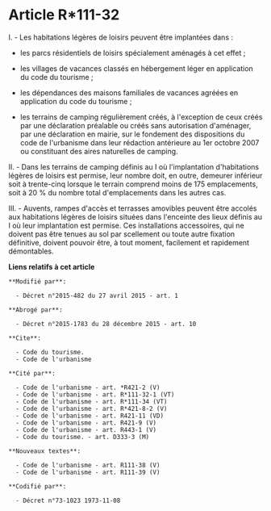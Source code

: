 # Article R*111-32

I. - Les habitations légères de loisirs peuvent être implantées dans :

- les parcs résidentiels de loisirs spécialement aménagés à cet effet ;

- les villages de vacances classés en hébergement léger en application du code du tourisme ;

- les dépendances des maisons familiales de vacances agréées en application du code du tourisme ;

- les terrains de camping régulièrement créés, à l'exception de ceux créés par une déclaration préalable ou créés sans
autorisation d'aménager, par une déclaration en mairie, sur le fondement des dispositions du code de l'urbanisme dans leur
rédaction antérieure au 1er octobre 2007 ou constituant des aires naturelles de camping.

II. - Dans les terrains de camping définis au I où l'implantation d'habitations légères de loisirs est permise, leur nombre
doit, en outre, demeurer inférieur soit à trente-cinq lorsque le terrain comprend moins de 175 emplacements, soit à 20 % du
nombre total d'emplacements dans les autres cas.

III. - Auvents, rampes d'accès et terrasses amovibles peuvent être accolés aux habitations légères de loisirs situées dans
l'enceinte des lieux définis au I où leur implantation est permise. Ces installations accessoires, qui ne doivent pas être
tenues au sol par scellement ou toute autre fixation définitive, doivent pouvoir être, à tout moment, facilement et
rapidement démontables.

**Liens relatifs à cet article**

	**Modifié par**:

	  - Décret n°2015-482 du 27 avril 2015 - art. 1

	**Abrogé par**:

	  - Décret n°2015-1783 du 28 décembre 2015 - art. 10

	**Cite**:

	  - Code du tourisme.
	  - Code de l'urbanisme

	**Cité par**:

	  - Code de l'urbanisme - art. *R421-2 (V)
	  - Code de l'urbanisme - art. R*111-32-1 (VT)
	  - Code de l'urbanisme - art. R*111-34 (VT)
	  - Code de l'urbanisme - art. R*421-8-2 (V)
	  - Code de l'urbanisme - art. R421-11 (VD)
	  - Code de l'urbanisme - art. R421-9 (V)
	  - Code de l'urbanisme - art. R443-1 (V)
	  - Code du tourisme. - art. D333-3 (M)

	**Nouveaux textes**:

	  - Code de l'urbanisme - art. R111-38 (V)
	  - Code de l'urbanisme - art. R111-39 (V)

	**Codifié par**:

	  - Décret n°73-1023 1973-11-08
